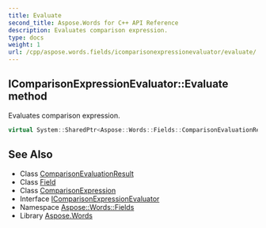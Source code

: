 ```yaml
---
title: Evaluate
second_title: Aspose.Words for C++ API Reference
description: Evaluates comparison expression.
type: docs
weight: 1
url: /cpp/aspose.words.fields/icomparisonexpressionevaluator/evaluate/
---
```

## IComparisonExpressionEvaluator::Evaluate method


Evaluates comparison expression.

```cpp
virtual System::SharedPtr<Aspose::Words::Fields::ComparisonEvaluationResult> Aspose::Words::Fields::IComparisonExpressionEvaluator::Evaluate(System::SharedPtr<Aspose::Words::Fields::Field> field, System::SharedPtr<Aspose::Words::Fields::ComparisonExpression> expression)=0
```

## See Also

* Class [ComparisonEvaluationResult](../../comparisonevaluationresult/)
* Class [Field](../../field/)
* Class [ComparisonExpression](../../comparisonexpression/)
* Interface [IComparisonExpressionEvaluator](../)
* Namespace [Aspose::Words::Fields](../../)
* Library [Aspose.Words](../../../)

